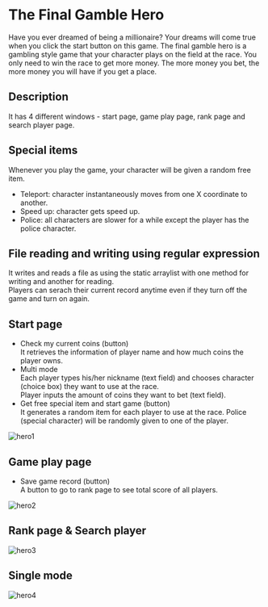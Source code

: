# The Final Gamble Hero 
Have you ever dreamed of being a millionaire? Your dreams will come true when you click the start button on this game. The final gamble hero is a gambling style game that your character plays on the field at the race. You only need to win the race to get more money. The more money you bet, the more money you will have if you get a place. 

## Description 
It has 4 different windows - start page, game play page, rank page and search player page.

## Special items 
Whenever you play the game, your character will be given a random free item. </br>
* Teleport: character instantaneously moves from one X coordinate to another. </br>
* Speed up: character gets speed up. </br>
* Police: all characters are slower for a while except the player has the police character. 

## File reading and writing using regular expression
It writes and reads a file as using the static arraylist with one method for writing and another for reading. </br>
Players can serach their current record anytime even if they turn off the game and turn on again.

## Start page
* Check my current coins (button) </br>
It retrieves the information of player name and how much coins the player owns. </br>
* Multi mode </br>
Each player types his/her nickname (text field) and chooses character (choice box) they want to use at the race. </br>
Player inputs the amount of coins they want to bet (text field). </br>
* Get free special item and start game (button) </br>
It generates a random item for each player to use at the race. Police (special character) will be randomly given to one of the player. 

![hero1](https://user-images.githubusercontent.com/29807797/39850823-774d41ee-53e1-11e8-9502-79ad150937a7.gif)

## Game play page
* Save game record (button) </br>
A button to go to rank page to see total score of all players.

![hero2](https://user-images.githubusercontent.com/29807797/39851034-a86ab40e-53e2-11e8-9c01-ff70be9f4535.gif)

## Rank page & Search player

![hero3](https://user-images.githubusercontent.com/29807797/39852887-306470b6-53ed-11e8-9506-2da9f16762ed.gif)

## Single mode

![hero4](https://user-images.githubusercontent.com/29807797/39852907-47a38c62-53ed-11e8-8dfc-3246ffb4fb88.gif)
